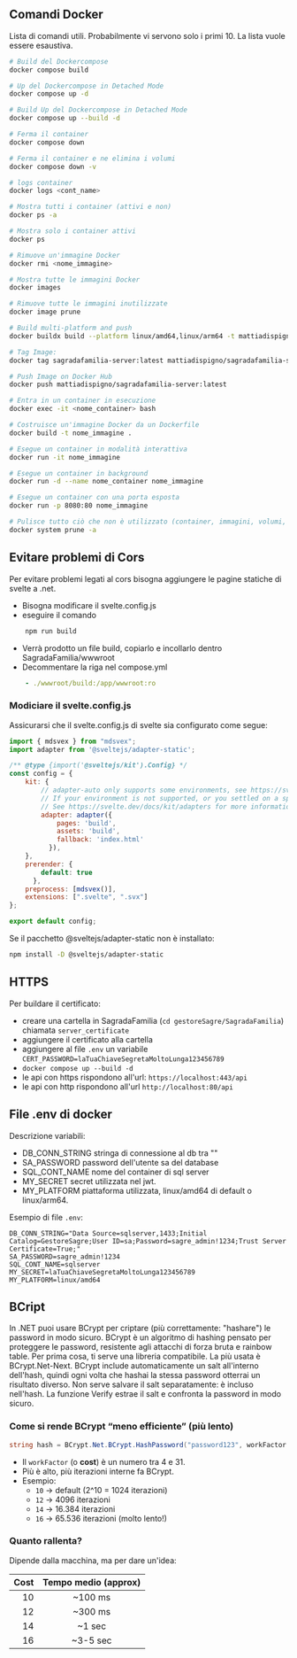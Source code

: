 
## Comandi Docker 

Lista di comandi utili. Probabilmente vi servono solo i primi 10. La lista vuole essere esaustiva.

```bash
# Build del Dockercompose
docker compose build

# Up del Dockercompose in Detached Mode
docker compose up -d

# Build Up del Dockercompose in Detached Mode
docker compose up --build -d

# Ferma il container
docker compose down

# Ferma il container e ne elimina i volumi
docker compose down -v

# logs container
docker logs <cont_name>

# Mostra tutti i container (attivi e non)
docker ps -a

# Mostra solo i container attivi
docker ps

# Rimuove un'immagine Docker
docker rmi <nome_immagine>

# Mostra tutte le immagini Docker
docker images

# Rimuove tutte le immagini inutilizzate
docker image prune

# Build multi-platform and push
docker buildx build --platform linux/amd64,linux/arm64 -t mattiadispigno/sagradafamilia-server:latest --push .

# Tag Image:
docker tag sagradafamilia-server:latest mattiadispigno/sagradafamilia-server:latest

# Push Image on Docker Hub
docker push mattiadispigno/sagradafamilia-server:latest

# Entra in un container in esecuzione
docker exec -it <nome_container> bash

# Costruisce un'immagine Docker da un Dockerfile
docker build -t nome_immagine .

# Esegue un container in modalità interattiva
docker run -it nome_immagine

# Esegue un container in background
docker run -d --name nome_container nome_immagine

# Esegue un container con una porta esposta
docker run -p 8080:80 nome_immagine

# Pulisce tutto ciò che non è utilizzato (container, immagini, volumi, network)
docker system prune -a
```

## Evitare problemi di Cors

Per evitare problemi legati al cors bisogna aggiungere le pagine statiche di svelte a .net.
+ Bisogna modificare il svelte.config.js
+ eseguire il comando 

```bash 
    npm run build 
```

+ Verrà prodotto un file build, copiarlo e incollarlo dentro SagradaFamilia/wwwroot
+ Decommentare la riga nel compose.yml

```yml
    - ./wwwroot/build:/app/wwwroot:ro
```
### Modiciare il svelte.config.js

Assicurarsi che il svelte.config.js di svelte sia configurato come segue:

```js
import { mdsvex } from "mdsvex";
import adapter from '@sveltejs/adapter-static';

/** @type {import('@sveltejs/kit').Config} */
const config = {
    kit: {
		// adapter-auto only supports some environments, see https://svelte.dev/docs/kit/adapter-auto for a list.
		// If your environment is not supported, or you settled on a specific environment, switch out the adapter.
		// See https://svelte.dev/docs/kit/adapters for more information about adapters.
		adapter: adapter({
			pages: 'build',
			assets: 'build',
			fallback: 'index.html'
		  }),
	},
    prerender: {
		default: true
	  },
    preprocess: [mdsvex()],
    extensions: [".svelte", ".svx"]
};

export default config;
```

Se il pacchetto @sveltejs/adapter-static non è installato:

```bash
npm install -D @sveltejs/adapter-static
```

## HTTPS

Per buildare il certificato:
+ creare una cartella in SagradaFamilia (`cd gestoreSagre/SagradaFamilia`) chiamata `server_certificate`
+ aggiungere il certificato alla cartella
+ aggiungere al file `.env` un variabile `CERT_PASSWORD=laTuaChiaveSegretaMoltoLunga123456789`
+ `docker compose up --build -d`
+ le api con https rispondono all'url: `https://localhost:443/api`
+ le api con http rispondono all'url `http://localhost:80/api`


## File .env di docker

Descrizione variabili:
+ DB_CONN_STRING stringa di connessione al db tra ""
+ SA_PASSWORD password dell'utente sa del database
+ SQL_CONT_NAME nome del container di sql server
+ MY_SECRET secret utilizzata nel jwt.
+ MY_PLATFORM piattaforma utilizzata, linux/amd64 di default o linux/arm64.

Esempio di file `.env`:

```
DB_CONN_STRING="Data Source=sqlserver,1433;Initial Catalog=GestoreSagre;User ID=sa;Password=sagre_admin!1234;Trust Server Certificate=True;"
SA_PASSWORD=sagre_admin!1234
SQL_CONT_NAME=sqlserver
MY_SECRET=laTuaChiaveSegretaMoltoLunga123456789
MY_PLATFORM=linux/amd64
```

## BCript

In .NET puoi usare BCrypt per criptare (più correttamente: "hashare") le password in modo sicuro. BCrypt è un algoritmo di hashing pensato per proteggere le password, resistente agli attacchi di forza bruta e rainbow table.
Per prima cosa, ti serve una libreria compatibile. La più usata è BCrypt.Net-Next.
BCrypt include automaticamente un salt all'interno dell'hash, quindi ogni volta che hashai la stessa password otterrai un risultato diverso.
Non serve salvare il salt separatamente: è incluso nell'hash.
La funzione Verify estrae il salt e confronta la password in modo sicuro.

### Come si rende BCrypt “meno efficiente” (più lento)

```csharp
string hash = BCrypt.Net.BCrypt.HashPassword("password123", workFactor: 12);
```

+ Il `workFactor` (o **cost**) è un numero tra 4 e 31.
+ Più è alto, più iterazioni interne fa BCrypt.
+ Esempio:  
	+ `10` → default (2^10 = 1024 iterazioni)  
	+ `12` → 4096 iterazioni  
	+ `14` → 16.384 iterazioni  
	+ `16` → 65.536 iterazioni (molto lento!)

###  Quanto rallenta?

Dipende dalla macchina, ma per dare un'idea:

| Cost | Tempo medio (approx) |
| -: | :-: |
| 10 | ~100 ms |
| 12 | ~300 ms |
| 14 | ~1 sec |
| 16 | ~3-5 sec |